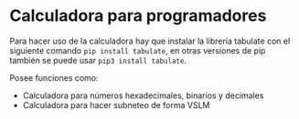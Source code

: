 # Calculadora para programadores
Para hacer uso de la calculadora hay que instalar la librería tabulate con el siguiente comando `pip install tabulate`, en otras versiones de pip también se puede usar `pip3 install tabulate`.

Posee funciones como:
- Calculadora para números hexadecimales, binarios y decimales
- Calculadora para hacer subneteo de forma VSLM

